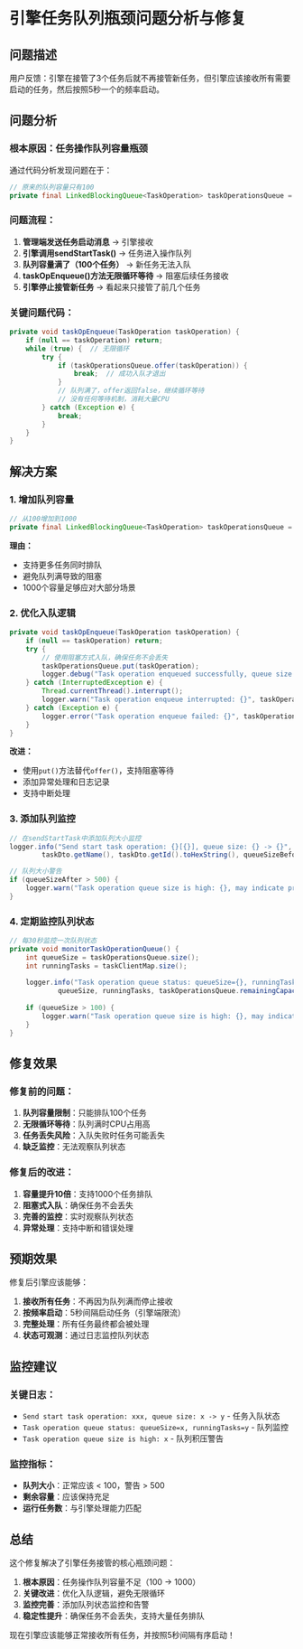 # 引擎任务队列瓶颈问题分析与修复

## 问题描述

用户反馈：引擎在接管了3个任务后就不再接管新任务，但引擎应该接收所有需要启动的任务，然后按照5秒一个的频率启动。

## 问题分析

### 根本原因：任务操作队列容量瓶颈

通过代码分析发现问题在于：

```java
// 原来的队列容量只有100
private final LinkedBlockingQueue<TaskOperation> taskOperationsQueue = new LinkedBlockingQueue<>(100);
```

### 问题流程：

1. **管理端发送任务启动消息** → 引擎接收
2. **引擎调用sendStartTask()** → 任务进入操作队列
3. **队列容量满了（100个任务）** → 新任务无法入队
4. **taskOpEnqueue()方法无限循环等待** → 阻塞后续任务接收
5. **引擎停止接管新任务** → 看起来只接管了前几个任务

### 关键问题代码：

```java
private void taskOpEnqueue(TaskOperation taskOperation) {
    if (null == taskOperation) return;
    while (true) {  // 无限循环
        try {
            if (taskOperationsQueue.offer(taskOperation)) {
                break;  // 成功入队才退出
            }
            // 队列满了，offer返回false，继续循环等待
            // 没有任何等待机制，消耗大量CPU
        } catch (Exception e) {
            break;
        }
    }
}
```

## 解决方案

### 1. 增加队列容量

```java
// 从100增加到1000
private final LinkedBlockingQueue<TaskOperation> taskOperationsQueue = new LinkedBlockingQueue<>(1000);
```

**理由：**
- 支持更多任务同时排队
- 避免队列满导致的阻塞
- 1000个容量足够应对大部分场景

### 2. 优化入队逻辑

```java
private void taskOpEnqueue(TaskOperation taskOperation) {
    if (null == taskOperation) return;
    try {
        // 使用阻塞方式入队，确保任务不会丢失
        taskOperationsQueue.put(taskOperation);
        logger.debug("Task operation enqueued successfully, queue size: {}", taskOperationsQueue.size());
    } catch (InterruptedException e) {
        Thread.currentThread().interrupt();
        logger.warn("Task operation enqueue interrupted: {}", taskOperation);
    } catch (Exception e) {
        logger.error("Task operation enqueue failed: {}", taskOperation, e);
    }
}
```

**改进：**
- 使用`put()`方法替代`offer()`，支持阻塞等待
- 添加异常处理和日志记录
- 支持中断处理

### 3. 添加队列监控

```java
// 在sendStartTask中添加队列大小监控
logger.info("Send start task operation: {}[{}], queue size: {} -> {}", 
        taskDto.getName(), taskDto.getId().toHexString(), queueSizeBefore, queueSizeAfter);

// 队列大小警告
if (queueSizeAfter > 500) {
    logger.warn("Task operation queue size is high: {}, may indicate processing bottleneck", queueSizeAfter);
}
```

### 4. 定期监控队列状态

```java
// 每30秒监控一次队列状态
private void monitorTaskOperationQueue() {
    int queueSize = taskOperationsQueue.size();
    int runningTasks = taskClientMap.size();
    
    logger.info("Task operation queue status: queueSize={}, runningTasks={}, remainingCapacity={}", 
            queueSize, runningTasks, taskOperationsQueue.remainingCapacity());
    
    if (queueSize > 100) {
        logger.warn("Task operation queue size is high: {}, may indicate processing bottleneck", queueSize);
    }
}
```

## 修复效果

### 修复前的问题：
1. **队列容量限制**：只能排队100个任务
2. **无限循环等待**：队列满时CPU占用高
3. **任务丢失风险**：入队失败时任务可能丢失
4. **缺乏监控**：无法观察队列状态

### 修复后的改进：
1. **容量提升10倍**：支持1000个任务排队
2. **阻塞式入队**：确保任务不会丢失
3. **完善的监控**：实时观察队列状态
4. **异常处理**：支持中断和错误处理

## 预期效果

修复后引擎应该能够：

1. **接收所有任务**：不再因为队列满而停止接收
2. **按频率启动**：5秒间隔启动任务（引擎端限流）
3. **完整处理**：所有任务最终都会被处理
4. **状态可观测**：通过日志监控队列状态

## 监控建议

### 关键日志：
- `Send start task operation: xxx, queue size: x -> y` - 任务入队状态
- `Task operation queue status: queueSize=x, runningTasks=y` - 队列监控
- `Task operation queue size is high: x` - 队列积压警告

### 监控指标：
- **队列大小**：正常应该 < 100，警告 > 500
- **剩余容量**：应该保持充足
- **运行任务数**：与引擎处理能力匹配

## 总结

这个修复解决了引擎任务接管的核心瓶颈问题：

1. **根本原因**：任务操作队列容量不足（100 → 1000）
2. **关键改进**：优化入队逻辑，避免无限循环
3. **监控完善**：添加队列状态监控和告警
4. **稳定性提升**：确保任务不会丢失，支持大量任务排队

现在引擎应该能够正常接收所有任务，并按照5秒间隔有序启动！
